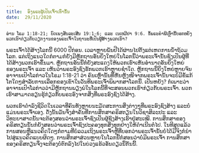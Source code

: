 ```yaml
---
title:  ອົງພຣະຜູ້ເປັນເຈົ້າເທົ່ານັ້ນ
date:  29/11/2020
---
```


`ອ່ານ ໂຣມ 1:18-21; ບົດເພງສັນລະເສີນ 19:1-6; ແລະ ເນເຫມີຢາ 9:6. ຂໍ້ພຣະຄຳພີເຫຼົ່ານີ້ບອກຫຍັງພວກເຮົາກ່ຽວກັບວຽກງານຂອງພຣະເຈົ້າໃນຖານະທີ່ເປັນຜູ້ສ້າງພວກເຮົາ?`

ພຣະເຈົ້າໄດ້ສ້າງໂລກນີ້ 6000 ປີກ່ອນ. ເວລາຫຼາຍພັນປີໄດ້ຜ່ານໄປຕັ້ງແຕ່ເຫດການນ້ຳຖ້ວມໂລກ. ແຕ່ເຖິງແນວໃດກໍຕາມກໍຍັງມີຫຼັກຖານອັນຍິ່ງໃຫຍ່ໃນໂລກນີ້ວ່າພຣະເຈົ້ານັ້ນຊົງເປັນຜູ້ທີ່ໄດ້ສ້າງພວກເຮົາຂຶ້ນມາ. ຫຼັກຖານອັນນີ້ກໍຍັງສະແດງໃຫ້ພວກເຮົາເຫັນອຳນາດອັນຍິ່ງໃຫຍ່ຂອງພຣະເຈົ້າ ແລະ ເຫັນວ່າພຣະອົງຊົງຮັກພວກເຮົາຫຼາຍຊໍ່າໃດ. ຫຼັກຖານນີ້ຍິ່ງໃຫຍ່ຫຼາຍຈົນອາຈານເປົາໂລກ່າວໃນໂຣມ 1:18-21 ວ່າ ຄົນເຫຼົ່ານັ້ນທີ່ຫັນຫຼັງໜີຈາກພຣະເຈົ້ານັ້ນຈະບໍ່ມີຂໍ້ແກ້ໂຕໃດໆສຳລັບການເລືອກຂອງເຂົາໃນວັນທີພຣະເຈົ້າພິພາກສາໂລກນີ້. ເປັນຫຍັງ? ກໍເພາະວ່າອາຈານເປົາໂລກ່າວວ່າມີຫຼັກຖານພຽງພໍໃນໂລກນີ້ທີ່ຈະສອນພວກເຮົາກ່ຽວກັບພຣະເຈົ້າ. ພວກເຮົາສາມາດຮຽນຮູ້ກ່ຽວກັບພຣະອົງຈາກສິ່ງທີ່ພຣະອົງຊົງໄດ້ສ້າງ.

ພວກເຮົາດຳລົງຊີວິດໃນເວລາທີ່ຄົນທັງຫຼາຍນະມັດສະການສິ່ງຕ່າງໆທີ່ພຣະອົງຊົງສ້າງ ແລະບໍ່ແມ່ນພຣະເຈົ້າເອງ. ດັ່ງນັ້ນມັນຈຶ່ງສຳຄັນທີ່ການສຶກສາຄຣິສຕຽນໃນວິຊາສິລະປະ ແລະ ວິທະຍາສາດນັ້ນຈະຕ້ອງສອນວ່າພຣະເຈົ້າຊົງເປັນຜູ້ຊົງສ້າງເຮົາຢູ່ສະເໝີ. ການສຶກສາຂອງຄຣິສຕຽນນັ້ນກໍຍັງສອນວ່າພຣະເຈົ້າຊົງປະຄອງທຸກສິ່ງທຸກຢ່າງໃຫ້ດຳເນີນຕໍ່ໄປ. ໃນທີສຸດແລ້ວ ການສອນຫຼືແນວຄິດໃດໆກໍຕາມທີ່ບໍ່ລວມເຖິງພຣະເຈົ້າຫຼືທີ່ບອກວ່າພຣະເຈົ້ານັ້ນບໍ່ໄດ້ມີຈິງກໍນຳໄປສູ່ແນວຄິດແບບຜິດໆ. ການສຶກສາສ່ວນຫຼາຍໃນໂລກນີ້ກໍສອນວ່າບໍ່ມີພຣະເຈົ້າ ການສຶກສາຂອງຄຣິສຕຽນຈຶ່ງຈະຕ້ອງບໍ່ຕົກລົງໄປໃນບ່ວງແຮ້ວອັນດຽວນີ້ກັນນີ້.